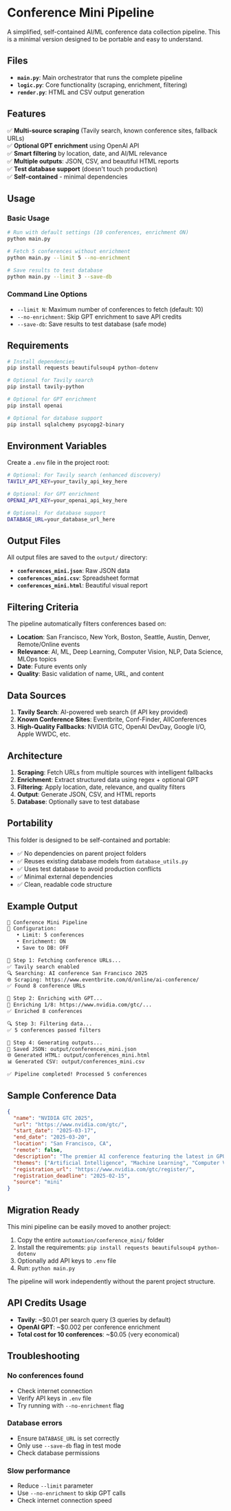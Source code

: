 # Conference Mini Pipeline

A simplified, self-contained AI/ML conference data collection pipeline. This is a minimal version designed to be portable and easy to understand.

## Files

- **`main.py`**: Main orchestrator that runs the complete pipeline
- **`logic.py`**: Core functionality (scraping, enrichment, filtering)
- **`render.py`**: HTML and CSV output generation

## Features

✅ **Multi-source scraping** (Tavily search, known conference sites, fallback URLs)  
✅ **Optional GPT enrichment** using OpenAI API  
✅ **Smart filtering** by location, date, and AI/ML relevance  
✅ **Multiple outputs**: JSON, CSV, and beautiful HTML reports  
✅ **Test database support** (doesn't touch production)  
✅ **Self-contained** - minimal dependencies  

## Usage

### Basic Usage
```bash
# Run with default settings (10 conferences, enrichment ON)
python main.py

# Fetch 5 conferences without enrichment
python main.py --limit 5 --no-enrichment

# Save results to test database
python main.py --limit 3 --save-db
```

### Command Line Options

- `--limit N`: Maximum number of conferences to fetch (default: 10)
- `--no-enrichment`: Skip GPT enrichment to save API credits
- `--save-db`: Save results to test database (safe mode)

## Requirements

```bash
# Install dependencies
pip install requests beautifulsoup4 python-dotenv

# Optional for Tavily search
pip install tavily-python

# Optional for GPT enrichment
pip install openai

# Optional for database support
pip install sqlalchemy psycopg2-binary
```

## Environment Variables

Create a `.env` file in the project root:

```bash
# Optional: For Tavily search (enhanced discovery)
TAVILY_API_KEY=your_tavily_api_key_here

# Optional: For GPT enrichment
OPENAI_API_KEY=your_openai_api_key_here

# Optional: For database support
DATABASE_URL=your_database_url_here
```

## Output Files

All output files are saved to the `output/` directory:

- **`conferences_mini.json`**: Raw JSON data
- **`conferences_mini.csv`**: Spreadsheet format
- **`conferences_mini.html`**: Beautiful visual report

## Filtering Criteria

The pipeline automatically filters conferences based on:

- **Location**: San Francisco, New York, Boston, Seattle, Austin, Denver, Remote/Online events
- **Relevance**: AI, ML, Deep Learning, Computer Vision, NLP, Data Science, MLOps topics
- **Date**: Future events only
- **Quality**: Basic validation of name, URL, and content

## Data Sources

1. **Tavily Search**: AI-powered web search (if API key provided)
2. **Known Conference Sites**: Eventbrite, Conf-Finder, AllConferences
3. **High-Quality Fallbacks**: NVIDIA GTC, OpenAI DevDay, Google I/O, Apple WWDC, etc.

## Architecture

1. **Scraping**: Fetch URLs from multiple sources with intelligent fallbacks
2. **Enrichment**: Extract structured data using regex + optional GPT
3. **Filtering**: Apply location, date, relevance, and quality filters
4. **Output**: Generate JSON, CSV, and HTML reports
5. **Database**: Optionally save to test database

## Portability

This folder is designed to be self-contained and portable:

- ✅ No dependencies on parent project folders
- ✅ Reuses existing database models from `database_utils.py`
- ✅ Uses test database to avoid production conflicts
- ✅ Minimal external dependencies
- ✅ Clean, readable code structure

## Example Output

```bash
🏁 Conference Mini Pipeline
🎯 Configuration:
   • Limit: 5 conferences
   • Enrichment: ON
   • Save to DB: OFF

📡 Step 1: Fetching conference URLs...
✅ Tavily search enabled
🔍 Searching: AI conference San Francisco 2025
🌐 Scraping: https://www.eventbrite.com/d/online/ai-conference/
✅ Found 8 conference URLs

🧠 Step 2: Enriching with GPT...
🧠 Enriching 1/8: https://www.nvidia.com/gtc/...
✅ Enriched 8 conferences

🔍 Step 3: Filtering data...
✅ 5 conferences passed filters

📄 Step 4: Generating outputs...
💾 Saved JSON: output/conferences_mini.json
🌐 Generated HTML: output/conferences_mini.html
📊 Generated CSV: output/conferences_mini.csv

✅ Pipeline completed! Processed 5 conferences
```

## Sample Conference Data

```json
{
  "name": "NVIDIA GTC 2025",
  "url": "https://www.nvidia.com/gtc/",
  "start_date": "2025-03-17",
  "end_date": "2025-03-20",
  "location": "San Francisco, CA",
  "remote": false,
  "description": "The premier AI conference featuring the latest in GPU computing, AI, and machine learning technologies.",
  "themes": ["Artificial Intelligence", "Machine Learning", "Computer Vision"],
  "registration_url": "https://www.nvidia.com/gtc/register/",
  "registration_deadline": "2025-02-15",
  "source": "mini"
}
```

## Migration Ready

This mini pipeline can be easily moved to another project:

1. Copy the entire `automation/conference_mini/` folder
2. Install the requirements: `pip install requests beautifulsoup4 python-dotenv`
3. Optionally add API keys to `.env` file
4. Run: `python main.py`

The pipeline will work independently without the parent project structure.

## API Credits Usage

- **Tavily**: ~$0.01 per search query (3 queries by default)
- **OpenAI GPT**: ~$0.002 per conference enrichment
- **Total cost for 10 conferences**: ~$0.05 (very economical)

## Troubleshooting

### No conferences found
- Check internet connection
- Verify API keys in `.env` file
- Try running with `--no-enrichment` flag

### Database errors
- Ensure `DATABASE_URL` is set correctly
- Only use `--save-db` flag in test mode
- Check database permissions

### Slow performance
- Reduce `--limit` parameter
- Use `--no-enrichment` to skip GPT calls
- Check internet connection speed 